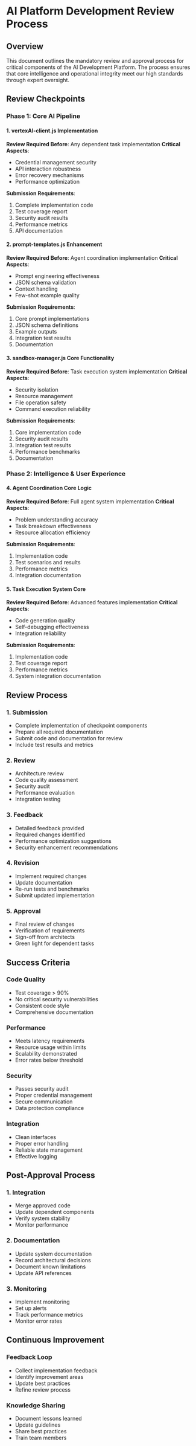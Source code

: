 # AI Platform Development Review Process

## Overview

This document outlines the mandatory review and approval process for critical components of the AI Development Platform. The process ensures that core intelligence and operational integrity meet our high standards through expert oversight.

## Review Checkpoints

### Phase 1: Core AI Pipeline

#### 1. vertexAI-client.js Implementation
**Review Required Before**: Any dependent task implementation
**Critical Aspects**:
- Credential management security
- API interaction robustness
- Error recovery mechanisms
- Performance optimization

**Submission Requirements**:
1. Complete implementation code
2. Test coverage report
3. Security audit results
4. Performance metrics
5. API documentation

#### 2. prompt-templates.js Enhancement
**Review Required Before**: Agent coordination implementation
**Critical Aspects**:
- Prompt engineering effectiveness
- JSON schema validation
- Context handling
- Few-shot example quality

**Submission Requirements**:
1. Core prompt implementations
2. JSON schema definitions
3. Example outputs
4. Integration test results
5. Documentation

#### 3. sandbox-manager.js Core Functionality
**Review Required Before**: Task execution system implementation
**Critical Aspects**:
- Security isolation
- Resource management
- File operation safety
- Command execution reliability

**Submission Requirements**:
1. Core implementation code
2. Security audit results
3. Integration test results
4. Performance benchmarks
5. Documentation

### Phase 2: Intelligence & User Experience

#### 4. Agent Coordination Core Logic
**Review Required Before**: Full agent system implementation
**Critical Aspects**:
- Problem understanding accuracy
- Task breakdown effectiveness
- Resource allocation efficiency

**Submission Requirements**:
1. Implementation code
2. Test scenarios and results
3. Performance metrics
4. Integration documentation

#### 5. Task Execution System Core
**Review Required Before**: Advanced features implementation
**Critical Aspects**:
- Code generation quality
- Self-debugging effectiveness
- Integration reliability

**Submission Requirements**:
1. Implementation code
2. Test coverage report
3. Performance metrics
4. System integration documentation

## Review Process

### 1. Submission
- Complete implementation of checkpoint components
- Prepare all required documentation
- Submit code and documentation for review
- Include test results and metrics

### 2. Review
- Architecture review
- Code quality assessment
- Security audit
- Performance evaluation
- Integration testing

### 3. Feedback
- Detailed feedback provided
- Required changes identified
- Performance optimization suggestions
- Security enhancement recommendations

### 4. Revision
- Implement required changes
- Update documentation
- Re-run tests and benchmarks
- Submit updated implementation

### 5. Approval
- Final review of changes
- Verification of requirements
- Sign-off from architects
- Green light for dependent tasks

## Success Criteria

### Code Quality
- Test coverage > 90%
- No critical security vulnerabilities
- Consistent code style
- Comprehensive documentation

### Performance
- Meets latency requirements
- Resource usage within limits
- Scalability demonstrated
- Error rates below threshold

### Security
- Passes security audit
- Proper credential management
- Secure communication
- Data protection compliance

### Integration
- Clean interfaces
- Proper error handling
- Reliable state management
- Effective logging

## Post-Approval Process

### 1. Integration
- Merge approved code
- Update dependent components
- Verify system stability
- Monitor performance

### 2. Documentation
- Update system documentation
- Record architectural decisions
- Document known limitations
- Update API references

### 3. Monitoring
- Implement monitoring
- Set up alerts
- Track performance metrics
- Monitor error rates

## Continuous Improvement

### Feedback Loop
- Collect implementation feedback
- Identify improvement areas
- Update best practices
- Refine review process

### Knowledge Sharing
- Document lessons learned
- Update guidelines
- Share best practices
- Train team members

